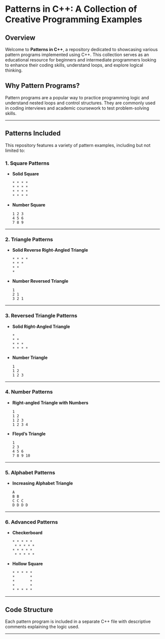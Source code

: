 # Patterns in C++: A Collection of Creative Programming Examples

## Overview
Welcome to **Patterns in C++**, a repository dedicated to showcasing various pattern programs implemented using C++. This collection serves as an educational resource for beginners and intermediate programmers looking to enhance their coding skills, understand loops, and explore logical thinking.

## Why Pattern Programs?
Pattern programs are a popular way to practice programming logic and understand nested loops and control structures. They are commonly used in coding interviews and academic coursework to test problem-solving skills.

---

## Patterns Included
This repository features a variety of pattern examples, including but not limited to:

### 1. **Square Patterns**
   - **Solid Square**
     ```
     * * * *
     * * * *
     * * * *
     * * * *
     ```

   - **Number Square** 
     ```
     1 2 3
     4 5 6
     7 8 9
     ```

---

### 2. **Triangle Patterns**
   - **Solid Reverse Right-Angled Triangle**
     ```
     * * * *
     * * *
     * * 
     * 
     ```
     
   - **Number Reversed Triangle** 
     ```
     1
     2 1
     3 2 1
     ```
     
---

### 3. **Reversed Triangle Patterns**
   - **Solid Right-Angled Triangle**
     ```
     *
     * *
     * * *
     * * * *
     ```

   - **Number Triangle**
     ```
     1
     1 2
     1 2 3
     ```
     
---

### 4. **Number Patterns**
   - **Right-angled Triangle with Numbers**
     ```
     1
     1 2
     1 2 3
     1 2 3 4
     ```

   - **Floyd’s Triangle**
     ```
     1
     2 3
     4 5 6
     7 8 9 10
     ```

---

### 5. **Alphabet Patterns**
   - **Increasing Alphabet Triangle**
     ```
     A
     B B
     C C C
     D D D D
     ```

---
     
### 6. **Advanced Patterns**
   - **Checkerboard**
     ```
     * * * * *
      * * * * *
     * * * * *
      * * * * *
     ```

   - **Hollow Square**
     ```
     * * * * *
     *       *
     *       *
     *       *
     * * * * *
     ```

---

## Code Structure
Each pattern program is included in a separate C++ file with descriptive comments explaining the logic used. 

---
